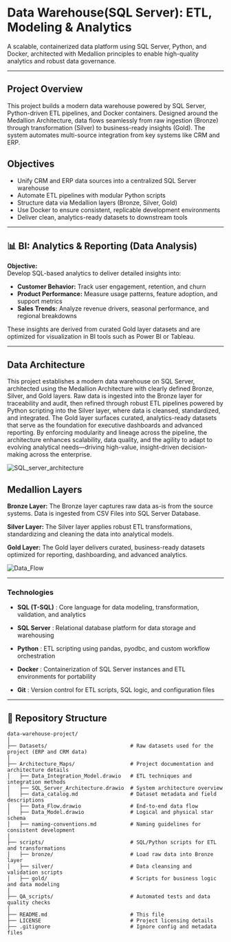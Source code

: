 #  Data Warehouse(SQL Server): ETL, Modeling & Analytics

A scalable, containerized data platform using SQL Server, Python, and Docker, architected with Medallion principles to enable high-quality analytics and robust data governance.

---
##  Project Overview

This project builds a modern data warehouse powered by SQL Server, Python-driven ETL pipelines, and Docker containers. Designed around the Medallion Architecture, data flows seamlessly from raw ingestion (Bronze) through transformation (Silver) to business-ready insights (Gold). The system automates multi-source integration from key systems like CRM and ERP.


##  Objectives

- Unify CRM and ERP data sources into a centralized SQL Server warehouse
- Automate ETL pipelines with modular Python scripts
- Structure data via Medallion layers (Bronze, Silver, Gold)
- Use Docker to ensure consistent, replicable development environments
- Deliver clean, analytics-ready datasets to downstream tools

---

## 📊 BI: Analytics & Reporting (Data Analysis)

**Objective:**  
Develop SQL-based analytics to deliver detailed insights into:

- **Customer Behavior:** Track user engagement, retention, and churn  
- **Product Performance:** Measure usage patterns, feature adoption, and support metrics  
- **Sales Trends:** Analyze revenue drivers, seasonal performance, and regional breakdowns

These insights are derived from curated Gold layer datasets and are optimized for visualization in BI tools such as Power BI or Tableau. 

---

## Data Architecture
This project establishes a modern data warehouse on SQL Server, architected using the Medallion Architecture with clearly defined Bronze, Silver, and Gold layers. Raw data is ingested into the Bronze layer for traceability and audit, then refined through robust ETL pipelines powered by Python scripting into the Silver layer, where data is cleansed, standardized, and integrated. The Gold layer surfaces curated, analytics-ready datasets that serve as the foundation for executive dashboards and advanced reporting. By enforcing modularity and lineage across the pipeline, the architecture enhances scalability, data quality, and the agility to adapt to evolving analytical needs—driving high-value, insight-driven decision-making across the enterprise.


![SQL_server_architecture](https://github.com/user-attachments/assets/7a732b84-68b9-49f3-86a9-5e40d43e014a)


## **Medallion Layers**

**Bronze Layer:** The Bronze layer captures raw data as-is from the source systems. Data is ingested from CSV Files into SQL Server Database.

**Silver Layer:** The Silver layer applies robust ETL transformations, standardizing and cleaning the data into analytical models.

**Gold Layer:** The Gold layer delivers curated, business-ready datasets optimized for reporting, dashboarding, and advanced analytics.


![Data_Flow](https://github.com/user-attachments/assets/0f8dcebb-10bc-447a-9a63-6161d14e8289)


---

### **Technologies**

- **SQL (T-SQL)** : Core language for data modeling, transformation, validation, and analytics

- **SQL Server**  : Relational database platform for data storage and warehousing

- **Python**  : ETL scripting using pandas, pyodbc, and custom workflow orchestration

- **Docker** : Containerization of SQL Server instances and ETL environments for portability

- **Git** : Version control for ETL scripts, SQL logic, and configuration files

---


## 📁 Repository Structure

```plaintext
data-warehouse-project/
│
├── Datasets/                           # Raw datasets used for the project (ERP and CRM data)
│
├── Architecture_Maps/                  # Project documentation and architecture details
│   ├── Data_Integration_Model.drawio   # ETL techniques and integration methods
│   ├── SQL_Server_Architecture.drawio  # System architecture overview
│   ├── data_catalog.md                 # Dataset metadata and field descriptions
│   ├── Data_Flow.drawio                # End-to-end data flow
│   ├── Data_Model.drawio               # Logical and physical star schema
│   ├── naming-conventions.md           # Naming guidelines for consistent development
│
├── scripts/                            # SQL/Python scripts for ETL and transformations
│   ├── bronze/                         # Load raw data into Bronze layer
│   ├── silver/                         # Data cleansing and validation scripts
│   ├── gold/                           # Scripts for business logic and data modeling
│
├── QA_scripts/                         # Automated tests and data quality checks
│
├── README.md                           # This file
├── LICENSE                             # Project licensing details
├── .gitignore                          # Ignore config and metadata files



















